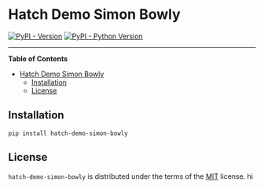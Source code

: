 # Hatch Demo Simon Bowly

[![PyPI - Version](https://img.shields.io/pypi/v/hatch-demo-simon-bowly.svg)](https://pypi.org/project/hatch-demo-simon-bowly)
[![PyPI - Python Version](https://img.shields.io/pypi/pyversions/hatch-demo-simon-bowly.svg)](https://pypi.org/project/hatch-demo-simon-bowly)

-----

**Table of Contents**

- [Hatch Demo Simon Bowly](#hatch-demo-simon-bowly)
  - [Installation](#installation)
  - [License](#license)

## Installation

```console
pip install hatch-demo-simon-bowly
```

## License

`hatch-demo-simon-bowly` is distributed under the terms of the [MIT](https://spdx.org/licenses/MIT.html) license.
hi
